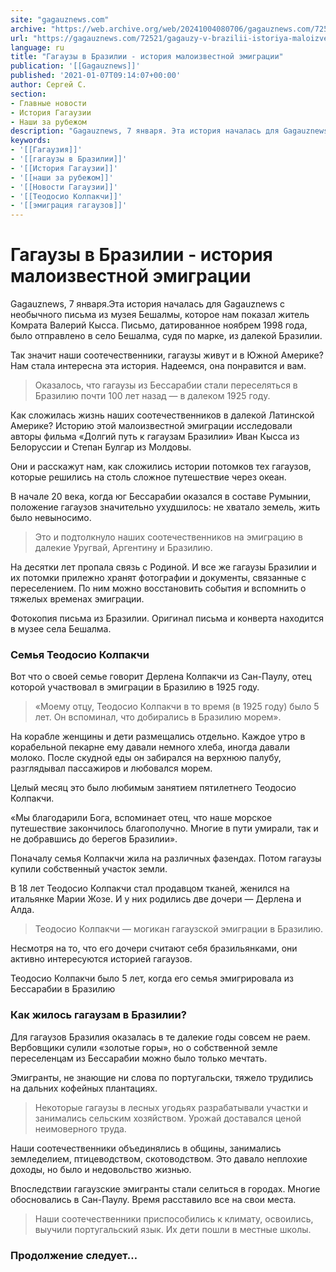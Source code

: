 ```yaml
---
site: "gagauznews.com"
archive: "https://web.archive.org/web/20241004080706/gagauznews.com/72521/gagauzy-v-brazilii-istoriya-maloizvestnoj-emigratsii.html"
url: "https://gagauznews.com/72521/gagauzy-v-brazilii-istoriya-maloizvestnoj-emigratsii.html"
language: ru
title: "Гагаузы в Бразилии - история малоизвестной эмиграции"
publication: '[[Gagauznews]]'
published: '2021-01-07T09:14:07+00:00'
author: Сергей С.
section:
- Главные новости
- История Гагаузии
- Наши за рубежом
description: "Gagauznews, 7 января. Эта история началась для Gagauznews с необычного письма из музея Бешалмы, которое нам показал житель Комрата Валерий Кысса. Письмо, датированное ноябрем 1998 года, было отправлено в село Бешалма, судя по марке, из далекой Бразилии. Так значит наши соотечественники, гагаузы живут и в Южной Америке? Нам стала интересна эта история. Надеемся, она понравится и вам. Оказалось, что гагаузы из Бессарабии стали переселяться в Бразилию почти 100 лет назад — в далеком 1925 году. Как сложилась жизнь наших соотечественников в далекой Латинской Америке? Историю этой малоизвестной эмиграции исследовали авторы фильма «Долгий путь к гагаузам Бразилии» Иван Кысса из Белоруссии и […]"
keywords:
- '[[Гагаузия]]'
- '[[гагаузы в Бразилии]]'
- '[[История Гагаузии]]'
- '[[наши за рубежом]]'
- '[[Новости Гагаузии]]'
- '[[Теодосио Колпакчи]]'
- '[[эмиграция гагаузов]]'
---
```


# Гагаузы в Бразилии - история малоизвестной эмиграции

Gagauznews, 7 января.Эта история началась для Gagauznews с необычного письма из музея Бешалмы, которое нам показал житель Комрата Валерий Кысса. Письмо, датированное ноябрем 1998 года, было отправлено в село Бешалма, судя по марке, из далекой Бразилии.

Так значит наши соотечественники, гагаузы живут и в Южной Америке? Нам стала интересна эта история. Надеемся, она понравится и вам.

> Оказалось, что гагаузы из Бессарабии стали переселяться в Бразилию почти 100 лет назад — в далеком 1925 году.

Как сложилась жизнь наших соотечественников в далекой Латинской Америке? Историю этой малоизвестной эмиграции исследовали авторы фильма «Долгий путь к гагаузам Бразилии» Иван Кысса из Белоруссии и Степан Булгар из Молдовы.

Они и расскажут нам, как сложились истории потомков тех гагаузов, которые решились на столь сложное путешествие через океан.

В начале 20 века, когда юг Бессарабии оказался в составе Румынии, положение гагаузов значительно ухудшилось: не хватало земель, жить было невыносимо.

> Это и подтолкнуло наших соотечественников на эмиграцию в далекие Уругвай, Аргентину и Бразилию.

На десятки лет пропала связь с Родиной. И все же гагаузы Бразилии и их потомки прилежно хранят фотографии и документы, связанные с переселением. По ним можно восстановить события и вспомнить о тяжелых временах эмиграции.

Фотокопия письма из Бразилии. Оригинал письма и конверта находится в музее села Бешалма.

### Семья Теодосио Колпакчи

Вот что о своей семье говорит Дерлена Колпакчи из Сан-Паулу, отец которой участвовал в эмиграции в Бразилию в 1925 году.

> «Моему отцу, Теодосио Колпакчи в то время (в 1925 году) было 5 лет. Он вспоминал, что добирались в Бразилию морем».

На корабле женщины и дети размещались отдельно. Каждое утро в корабельной пекарне ему давали немного хлеба, иногда давали молоко. После скудной еды он забирался на верхнюю палубу, разглядывал пассажиров и любовался морем.

Целый месяц это было любимым занятием пятилетнего Теодосио Колпакчи.

«Мы благодарили Бога, вспоминает отец, что наше морское путешествие закончилось благополучно. Многие в пути умирали, так и не добравшись до берегов Бразилии».

Поначалу семья Колпакчи жила на различных фазендах. Потом гагаузы купили собственный участок земли.

В 18 лет Теодосио Колпакчи стал продавцом тканей, женился на итальянке Марии Жозе. И у них родились две дочери — Дерлена и Алда.

> Теодосио Колпакчи — могикан гагаузской эмиграции в Бразилию.

Несмотря на то, что его дочери считают себя бразильянками, они активно интересуются историей гагаузов.

Теодосио Колпакчи было 5 лет, когда его семья эмигрировала из Бессарабии в Бразилию

### Как жилось гагаузам в Бразилии?

Для гагаузов Бразилия оказалась в те далекие годы совсем не раем. Вербовщики сулили «золотые горы», но о собственной земле переселенцам из Бессарабии можно было только мечтать.

Эмигранты, не знающие ни слова по португальски, тяжело трудились на дальних кофейных плантациях.

> Некоторые гагаузы в лесных угодьях разрабатывали участки и занимались сельским хозяйством. Урожай доставался ценой неимоверного труда.

Наши соотечественники объединялись в общины, занимались земледелием, птицеводством, скотоводством. Это давало неплохие доходы, но было и недовольство жизнью.

Впоследствии гагаузские эмигранты стали селиться в городах. Многие обосновались в Сан-Паулу. Время расставило все на свои места.

> Наши соотечественники приспособились к климату, освоились, выучили португальский язык. Их дети пошли в местные школы.

### Продолжение следует…